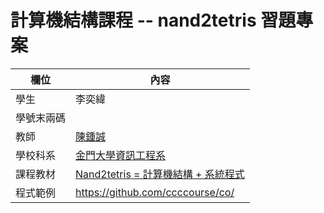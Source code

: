 # 計算機結構課程 -- nand2tetris 習題專案

欄位 | 內容
-----|--------
學生 |  李奕緯
學號末兩碼 | 
教師 | [陳鍾誠](https://gitlab.com/ccckmit/course/wikis/home)
學校科系 | [金門大學資訊工程系](https://www.nqu.edu.tw/educsie/index.php)
課程教材 | [Nand2tetris = 計算機結構 + 系統程式](https://gitlab.com/ccckmit/course/wikis/%E9%99%B3%E9%8D%BE%E8%AA%A0/%E8%AA%B2%E7%A8%8B/%E8%A8%88%E7%AE%97%E6%A9%9F%E7%B5%90%E6%A7%8B)
程式範例 | https://github.com/ccccourse/co/

